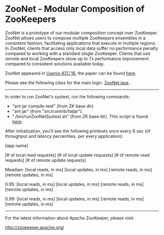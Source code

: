 ZooNet - Modular Composition of ZooKeepers
============
 ZooNet is a prototype of our modular composition concept over ZooKeeper. ZooNet allows users to compose multiple ZooKeepers 
 ensembles in a consistent fashion, facilitating applications that execute in multiple regions. In ZooNet, clients that 
 access only local data suffer no performance penalty compared to working with a standard single ZooKeeper. Clients that use 
 remote and local ZooKeepers show up to 7x performance improvement compared to consistent solutions available today.

ZooNet appeared in [Usenix ATC'16](https://www.usenix.org/conference/atc16/technical-sessions/presentation/lev-ari), the paper can be found [here](http://kfirlevari.com/publication/download/modular-composition-of-coordination-services).

Please see the following class for the main logic: [ZooNet.java](https://github.com/kfirlevari/ZooNet/blob/trunk/src/java/main/org/apache/zookeeper/ZooNet.java) .

---------------

In order to run ZooNet's systest, run the following commands:
* "ant jar compile-test" (from ZK base dir).
* "ant jar" (from "src/contrib/fatjar").
* "./bin/runZooNetSystest.sh" (from ZK base dir). This script is found [here](https://github.com/kfirlevari/ZooNet/blob/trunk/bin/runZooNetSystest.sh).

After initialization, you'll see the following printouts once every 6 sec (of throughput and latency percentiles, per every application):

[app name]	

[# of local read requests]	[# of local update requests]	[# of remote read requests]	[# of remote update requests]	

Meadian:	[local reads, in ms]	[local updates, in ms]	[remote reads, in ms]	[remote updates, in ms]

0.95:	[local reads, in ms]	[local updates, in ms]	[remote reads, in ms]	[remote updates, in ms]

0.99:	[local reads, in ms]	[local updates, in ms]	[remote reads, in ms]	[remote updates, in ms]

---------------

For the latest information about Apache ZooKeeper, please visit:

   http://zookeeper.apache.org/
